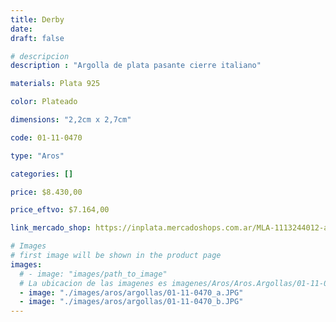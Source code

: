 ```yaml
---
title: Derby
date: 
draft: false

# descripcion
description : "Argolla de plata pasante cierre italiano"

materials: Plata 925

color: Plateado

dimensions: "2,2cm x 2,7cm"

code: 01-11-0470

type: "Aros"

categories: []

price: $8.430,00

price_eftvo: $7.164,00

link_mercado_shop: https://inplata.mercadoshops.com.ar/MLA-1113244012-argollas-infladas-plata-925-derby-regalo-mujer-_JM

# Images
# first image will be shown in the product page
images:
  # - image: "images/path_to_image"
  # La ubicacion de las imagenes es imagenes/Aros/Aros.Argollas/01-11-0470-derby
  - image: "./images/aros/argollas/01-11-0470_a.JPG"
  - image: "./images/aros/argollas/01-11-0470_b.JPG"
---
```

